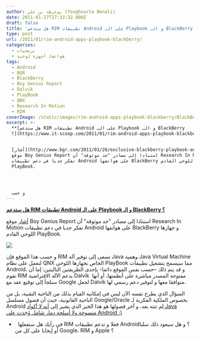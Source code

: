 ```yaml
---
author: يوغرطة بن علي (Youghourta Benali)
date: 2011-01-27T17:33:32.000Z
draft: false
title: 'هل ستدعم RIM تطبيقات Android على الـ Playbook و الـ BlackBerry ؟ '
type: post
url: /2011/01/rim-android-apps-playbook-blackberry/
categories:
  - برمجيات
  - هواتف/ أجهزة لوحية
tags:
  - Android
  - BGR
  - BlackBerry
  - Boy Genius Report
  - Dalvik
  - PlayBook
  - QNX
  - Research In Motion
  - RIM
coverImage: /static/images/rim-android-apps-playbook-blackberry/BlackBerry-Android.jpg
excerpt: >-
  **[هل ستدعم RIM تطبيقات Android على الـ Playbook و الـ BlackBerry
  ؟](https://www.it-scoop.com/2011/01/rim-android-apps-playbook-blackberry/)**


  [أشار](http://www.bgr.com/2011/01/26/exclusive-blackberry-playbook-and-smartphones-to-run-android-apps/)
  موقع Boy Genius Report استنادا إلى مصادر "جد موثوقة" أن Research In Motion
  تفكر جديا في دعم تطبيقات Android على هواتفها BlackBerry و جهازها اللوحي القادم
  PlayBook.




  و حسب
---
```

**[هل ستدعم RIM تطبيقات Android على الـ Playbook و الـ BlackBerry ؟](https://www.it-scoop.com/2011/01/rim-android-apps-playbook-blackberry/)**

[أشار](http://www.bgr.com/2011/01/26/exclusive-blackberry-playbook-and-smartphones-to-run-android-apps/) موقع Boy Genius Report استنادا إلى مصادر "جد موثوقة" أن Research In Motion تفكر جديا في دعم تطبيقات Android على هواتفها BlackBerry و جهازها اللوحي القادم PlayBook.

![](/static/images/rim-android-apps-playbook-blackberry/BlackBerry-Android.jpg)

و حسب هذا الموقع فإن RIM تسعى إلى توفير آلة Java وهمية Java Virtual Machine لتعمل على نظام QNX الخاص بجهازها اللوحي PlayBook مما سيسمح بتشغيل تطبيقات Android، و قد يتم ذلك –حسب نفس الموقع دائما- بإحدى الطريقتين التاليتين: إما أن تقوم RIM بدعم الآلة الافتراضية Dalvik  مفتوحة المصدر مباشرة على أنظمتها، أو أنها ستلجأ إلى توقيع عقد مع Google لجعل Dalvik متوافقا معها و لتوفير دعم رسمي لها.

السؤال الذي يطرح نفسه الآن ليس في إمكانية القيام بذلك من الناحية التقنية، بل من الناحية القانونية، حيث أن فصول مسلسل Google/Oracle بخصوص الملكية الفكرية لـ Android لم تنته بعد، و آخر فصولها هو هذا الخبر الذي يشير إلى [أنه لا أكواد Java منسوخة ولا أسلحة دمار شامل وُجدت على Android :)](https://www.it-scoop.com/2011/01/java-android-google-oracle-whats-going-on/http:/www.it-scoop.com/2011/01/java-android-google-oracle-whats-going-on/)

-     في رأيك هل ستفعلها RIM فعلا و تدعم تطبيقات Android؟ و هل سيعود ذلك سلبا أو إيجابا على كل من Google، RIM و Apple ؟
